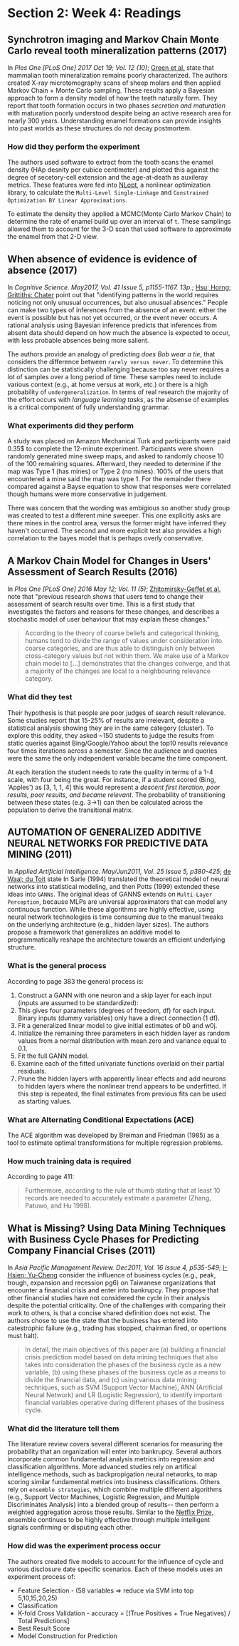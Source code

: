 # Section 2: Week 4: Readings

## Synchrotron imaging and Markov Chain Monte Carlo reveal tooth mineralization patterns (2017)

In _Plos One [PLoS One] 2017 Oct 19; Vol. 12 (10)_; [Green et al.](MonteCarlo_Tooth_Mineralization.pdf) state that mammalian tooth mineralization remains poorly characterized.  The authors created X-ray microtomography scans of sheep molars and then applied Markov Chain + Monte Carlo sampling.  These results apply a Bayesian approach to form a density model of how the teeth naturally form.  They report that tooth formation occurs in two phases _secretion and maturation_ with maturation poorly understood despite being an active research area for nearly 300 years.  Understanding enamel formations can provide insights into past worlds as these structures do not decay postmortem.

### How did they perform the experiment

The authors used software to extract from the tooth scans the enamel density (HAp desnity per cubice centimeter) and plotted this against the degree of secetory-cell extension and the age-at-death as auxileray metrics.  These features were fed into [NLopt](https://nlopt.readthedocs.io/en/latest/), a nonlinear optimization library, to calculate the `Multi-Level Single-Linkage` and `Constrained Optimization BY Linear Approximations`.

To estimate the density they applied a MCMC(Monte Carlo Markov Chain) to determine the rate of enamel build up over an interval of `t`.  These samplings allowed them to account for the 3-D scan that used software to approximate the enamel from that 2-D view.

## When absence of evidence is evidence of absence (2017)

In _Cognitive Science. May2017, Vol. 41 Issue 5, p1155-1167. 13p._; [Hsu; Horng; Grittiths; Chater](Evidence_is_Absence.pdf) point out that "identifying patterns in the world requires noticing not only unusual occurrences, but also unusual absences."  People can make two types of inferences from the absence of an event: either the event is possible but has not yet occurred, or the event never occurs. A rational analysis using Bayesian inference predicts that inferences from absent data should depend on how much the absence is expected to occur, with less probable absences being more salient.

The authors provide an analogy of predicting _does Bob wear a tie_, that considers the difference between `rarely versus never`.  To determine this distinction can be statistically challenging because too say never requires a lot of samples over a long period of time.  These samples need to include various context (e.g., at home versus at work, etc.) or there is a high probability of `undergeneralization`.  In terms of real research the majority of the effort occurs with _language learning tasks_, as the absense of examples is a critical component of fully understanding grammar.

### What experiments did they perform

A study was placed on Amazon Mechanical Turk and participants were paid 0.35$ to complete the 12-minute experiment.  Participants were shown randomly generated mine sweep maps, and asked to randomly choose 10 of the 100 remaining squares.  Afterward, they needed to determine if the map was Type 1 (has mines) or Type 2 (no mines).  100% of the users that encountered a mine said the map was type 1.  For the remainder there compared against a Bayse equation to show that responses were correlated though humans were more conservative in judgement.

There was concern that the wording was ambigious so another study group was created to test a different mine sweeper.  This one explicitly asks are there mines in the control area, versus the former might have inferred they haven't occurred.  The second and more explicit test also provides a high correlation to the bayes model that is perhaps overly conservative.

## A Markov Chain Model for Changes in Users' Assessment of Search Results (2016)

In _Plos One [PLoS One] 2016 May 12; Vol. 11 (5)_; [Zhitomirsky-Geffet et al.](Markov_Assessment_of_Search_Results.pdf) note that "previous research shows that users tend to change their assessment of search results over time. This is a first study that investigates the factors and reasons for these changes, and describes a stochastic model of user behaviour that may explain these changes."

> According to the theory of coarse beliefs and categorical thinking, humans tend to divide the range of values under consideration into coarse categories, and are thus able to distinguish only between cross-category values but not within them.  We make use of a Markov chain model to [...] demonstrates that the changes converge, and that a majority of the changes are local to a neighbouring relevance category.

### What did they test

Their hypothesis is that people are poor judges of search result relevance.  Some studies report that 15-25% of results are irrelevant, despite a statistical analysis showing they are in the same category (cluster).  To explore this oddity, they asked ~150 students to judge the results from static queries against Bing/Google/Yahoo about the top10 results relevance four times iterations across a semester.  Since the audience and queries were the same the only independent variable became the time component.

At each iteration the student needs to rate the quality in terms of a 1-4 scale, with four being the great.  For instance, if a student scored (Bing, 'Apples') as [3, 1, 1, 4] this would represent a _descent first iteration, poor results, poor results, and became relevant_.  The probability of transitioning between these states (e.g. 3->1) can then be calculated across the population to derive the transitional matrix.

## AUTOMATION OF GENERALIZED ADDITIVE NEURAL NETWORKS FOR PREDICTIVE DATA MINING (2011)

In _Applied Artificial Intelligence. May/Jun2011, Vol. 25 Issue 5, p380-425_; [de Waal; du Toit](Generalized_Additive_NeuralNetworks.pdf) state In Sarle (1994) translated the theoretical model of neural networks into statistical modeling, and then Potts (1999) extended these ideas into `GANNs`.  The original ideas of GANNS extends on `Multi-Layer Perception`, because MLPs are universal approximators that can model any continuous function.  While these algorithms are highly effective, using neural network technologies is time consuming due to the manual tweaks on the underlying architecture (e.g., hidden layer sizes).  The authors propose a framework that generalizes an additive model to programmatically reshape the architecture towards an efficient underlying structure.

### What is the general process

According to page 383 the general process is:

1. Construct a GANN with one neuron and a skip layer for each input (inputs are assumed to be standardized):
2. This gives four parameters (degrees of freedom, df) for each input. Binary inputs (dummy variables) only have a direct connection (1 df).
3. Fit a generalized linear model to give initial estimates of b0 and w0j.
4. Initialize the remaining three parameters in each hidden layer as random values from a normal distribution with mean zero and variance equal to 0.1.
5. Fit the full GANN model.
6. Examine each of the fitted univariate functions overlaid on their partial residuals.
7. Prune the hidden layers with apparently linear effects and add neurons to hidden layers where the nonlinear trend appears to be underfitted. If this step is repeated, the final estimates from previous fits can be used as starting values.

### What are Alternating Conditional Expectations (ACE)

The ACE algorithm was developed by Breiman and Friedman (1985) as a tool to estimate optimal transformations for multiple regression problems.

### How much training data is required

According to page 411:

> Furthermore, according to the rule of thumb stating that at least 10 records are needed to accurately estimate a parameter (Zhang, Patuwo, and Hu 1998).

## What is Missing? Using Data Mining Techniques with Business Cycle Phases for Predicting Company Financial Crises (2011)

In _Asia Pacific Management Review. Dec2011, Vol. 16 Issue 4, p535-549_; [I-Hsien; Yu-Cheng](DataMining_BusinessCycles.pdf) consider the influence of business cycles (e.g., peak, trough, expansion and recession pg6) on Taiwanese organizations that encounter a financial crisis and enter into bankrupcy.  They propose that other financial studies have not considered the cycle in their analysis despite the potential criticality.  One of the challenges with comparing their work to others, is that a concise shared definition does not exist.  The authors chose to use the state that the business has entered into catestrophic failure (e.g., trading has stopped, chairman fired, or opertions must halt).

> In detail, the main objectives of this paper are (a) building a financial crisis prediction model based on data mining techniques that also takes into consideration the phases of the business cycle as a new variable, (b) using these phases of the business cycle as a means to divide the financial data, and (c) using various data mining techniques, such as SVM
(Support Vector Machine), ANN (Artificial Neural Network) and LR (Logistic Regression), to identify important financial variables operative during different phases of the business
cycle.

### What did the literature tell them

The literature review covers several different scenarios for measuring the probability that an organization will enter into bankrupcy.  Several authors incorporate common fundamental analysis metrics into regression and classification algorithms.  More advanced studies rely on artifical intelligence methods, such as backpropigation neural networks, to map scoring similar fundamental metrics into business classifications.  Others rely on `ensemble strategies`, which combine multiple different algorithms (e.g., Support Vector Machines, Logistic Regression, and Multiple Discriminates Analysis) into a blended group of results-- then perform a weighted aggregation across those results.  Similar to the [Netflix Prize](../Week3_Application/Readings/NetflixPrize2007.pdf), ensemble continues to be highly effective through multiple intelligent signals confirming or disputing each other.

### How did was the experiment process occur

The authors created five models to account for the influence of cycle and various disclosure date specific scenarios.  Each of these models uses an experiment process of:

- Feature Selection - (58 variables => reduce via SVM into top 5,10,15,20,25)
- Classification
- K-fold Cross Validation - accuracy = [(True Positives + True Negatives) / Total Predictions]
- Best Result Score
- Model Construction for Prediction
